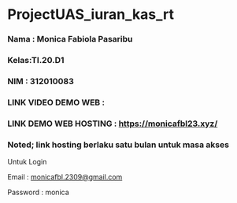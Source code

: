 # ProjectUAS_iuran_kas_rt

### Nama : Monica Fabiola Pasaribu
### Kelas:TI.20.D1
### NIM : 312010083

### LINK VIDEO DEMO WEB :
### LINK DEMO WEB HOSTING : https://monicafbl23.xyz/

### Noted; link hosting berlaku satu bulan untuk masa akses
Untuk Login

Email    : monicafbl.2309@gmail.com

Password : monica
